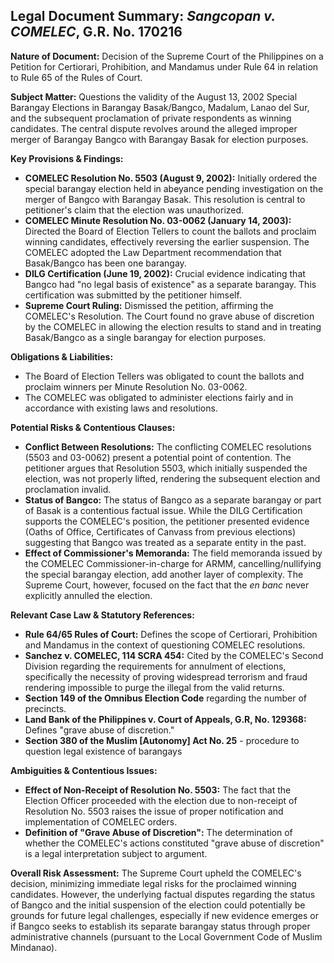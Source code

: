 ## Legal Document Summary: *Sangcopan v. COMELEC*, G.R. No. 170216

**Nature of Document:** Decision of the Supreme Court of the Philippines on a Petition for Certiorari, Prohibition, and Mandamus under Rule 64 in relation to Rule 65 of the Rules of Court.

**Subject Matter:** Questions the validity of the August 13, 2002 Special Barangay Elections in Barangay Basak/Bangco, Madalum, Lanao del Sur, and the subsequent proclamation of private respondents as winning candidates. The central dispute revolves around the alleged improper merger of Barangay Bangco with Barangay Basak for election purposes.

**Key Provisions & Findings:**

*   **COMELEC Resolution No. 5503 (August 9, 2002):** Initially ordered the special barangay election held in abeyance pending investigation on the merger of Bangco with Barangay Basak. This resolution is central to petitioner's claim that the election was unauthorized.
*   **COMELEC Minute Resolution No. 03-0062 (January 14, 2003):** Directed the Board of Election Tellers to count the ballots and proclaim winning candidates, effectively reversing the earlier suspension. The COMELEC adopted the Law Department recommendation that Basak/Bangco has been one barangay.
*   **DILG Certification (June 19, 2002):** Crucial evidence indicating that Bangco had "no legal basis of existence" as a separate barangay. This certification was submitted by the petitioner himself.
*   **Supreme Court Ruling:** Dismissed the petition, affirming the COMELEC's Resolution. The Court found no grave abuse of discretion by the COMELEC in allowing the election results to stand and in treating Basak/Bangco as a single barangay for election purposes.

**Obligations & Liabilities:**

*   The Board of Election Tellers was obligated to count the ballots and proclaim winners per Minute Resolution No. 03-0062.
*   The COMELEC was obligated to administer elections fairly and in accordance with existing laws and resolutions.

**Potential Risks & Contentious Clauses:**

*   **Conflict Between Resolutions:** The conflicting COMELEC resolutions (5503 and 03-0062) present a potential point of contention. The petitioner argues that Resolution 5503, which initially suspended the election, was not properly lifted, rendering the subsequent election and proclamation invalid.
*   **Status of Bangco:** The status of Bangco as a separate barangay or part of Basak is a contentious factual issue. While the DILG Certification supports the COMELEC's position, the petitioner presented evidence (Oaths of Office, Certificates of Canvass from previous elections) suggesting that Bangco was treated as a separate entity in the past.
*   **Effect of Commissioner's Memoranda:** The field memoranda issued by the COMELEC Commissioner-in-charge for ARMM, cancelling/nullifying the special barangay election, add another layer of complexity. The Supreme Court, however, focused on the fact that the *en banc* never explicitly annulled the election.

**Relevant Case Law & Statutory References:**

*   **Rule 64/65 Rules of Court:** Defines the scope of Certiorari, Prohibition and Mandamus in the context of questioning COMELEC resolutions.
*   **Sanchez v. COMELEC, 114 SCRA 454:** Cited by the COMELEC's Second Division regarding the requirements for annulment of elections, specifically the necessity of proving widespread terrorism and fraud rendering impossible to purge the illegal from the valid returns.
*   **Section 149 of the Omnibus Election Code** regarding the number of precincts.
*   **Land Bank of the Philippines v. Court of Appeals, G.R, No. 129368:** Defines "grave abuse of discretion."
*   **Section 380 of the Muslim [Autonomy] Act No. 25** - procedure to question legal existence of barangays

**Ambiguities & Contentious Issues:**

*   **Effect of Non-Receipt of Resolution No. 5503:** The fact that the Election Officer proceeded with the election due to non-receipt of Resolution No. 5503 raises the issue of proper notification and implementation of COMELEC orders.
*   **Definition of "Grave Abuse of Discretion":** The determination of whether the COMELEC's actions constituted "grave abuse of discretion" is a legal interpretation subject to argument.

**Overall Risk Assessment:** The Supreme Court upheld the COMELEC's decision, minimizing immediate legal risks for the proclaimed winning candidates. However, the underlying factual disputes regarding the status of Bangco and the initial suspension of the election could potentially be grounds for future legal challenges, especially if new evidence emerges or if Bangco seeks to establish its separate barangay status through proper administrative channels (pursuant to the Local Government Code of Muslim Mindanao).
